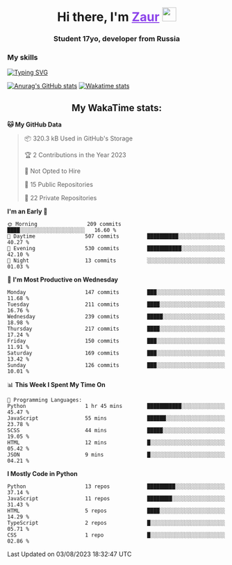 <h1 align="center">
    Hi there, I'm 
    <a href="https://t.me/skyguy" target="_blank" style="color: #8C43EA">Zaur</a>
    <img src="https://github.com/blackcater/blackcater/raw/main/images/Hi.gif" height="32">
</h1>

<h3 align="center">
    Student 17yo, developer from Russia
</h3>  

### **My skills**
[![Typing SVG](https://readme-typing-svg.herokuapp.com?font=Oxanium&duration=3000&pause=1500&color=8C43EA&height=30&lines=Python:+FastAPI,+Flask,+Aiogram,+Telethon;SQL:+PostgreSQL,+SQLite;Javascript:+React.js;HTML,+CSS+(SCSS))](https://git.io/typing-svg)

[![Anurag's GitHub stats](https://github-readme-stats.vercel.app/api?username=mrskyguy&hide_title=true&count_private=true&show_icons=true&title_color=8C43EA&icon_color=BE57EA&bg_color=30,191919,341b56&text_color=B1B1B1&border_radius=10&hide_border=true)](https://github.com/anuraghazra/github-readme-stats)
[![Wakatime stats](https://github-readme-stats.vercel.app/api/wakatime?username=skyguy&hide_title=true&show_icons=true&title_color=8C43EA&icon_color=BE57EA&bg_color=30,191919,341b56&text_color=B1B1B1&border_radius=10&hide_border=true)](https://github.com/anuraghazra/github-readme-stats)


<h2 align="center"> My WakaTime stats: </h2>

<!--START_SECTION:waka-->
**🐱 My GitHub Data** 

> 📦 320.3 kB Used in GitHub's Storage 
 > 
> 🏆 2 Contributions in the Year 2023
 > 
> 🚫 Not Opted to Hire
 > 
> 📜 15 Public Repositories 
 > 
> 🔑 22 Private Repositories 
 > 
**I'm an Early 🐤** 

```text
🌞 Morning                209 commits         ████░░░░░░░░░░░░░░░░░░░░░   16.60 % 
🌆 Daytime                507 commits         ██████████░░░░░░░░░░░░░░░   40.27 % 
🌃 Evening                530 commits         ███████████░░░░░░░░░░░░░░   42.10 % 
🌙 Night                  13 commits          ░░░░░░░░░░░░░░░░░░░░░░░░░   01.03 % 
```
📅 **I'm Most Productive on Wednesday** 

```text
Monday                   147 commits         ███░░░░░░░░░░░░░░░░░░░░░░   11.68 % 
Tuesday                  211 commits         ████░░░░░░░░░░░░░░░░░░░░░   16.76 % 
Wednesday                239 commits         █████░░░░░░░░░░░░░░░░░░░░   18.98 % 
Thursday                 217 commits         ████░░░░░░░░░░░░░░░░░░░░░   17.24 % 
Friday                   150 commits         ███░░░░░░░░░░░░░░░░░░░░░░   11.91 % 
Saturday                 169 commits         ███░░░░░░░░░░░░░░░░░░░░░░   13.42 % 
Sunday                   126 commits         ███░░░░░░░░░░░░░░░░░░░░░░   10.01 % 
```


📊 **This Week I Spent My Time On** 

```text
💬 Programming Languages: 
Python                   1 hr 45 mins        ███████████░░░░░░░░░░░░░░   45.47 % 
JavaScript               55 mins             ██████░░░░░░░░░░░░░░░░░░░   23.78 % 
SCSS                     44 mins             █████░░░░░░░░░░░░░░░░░░░░   19.05 % 
HTML                     12 mins             █░░░░░░░░░░░░░░░░░░░░░░░░   05.42 % 
JSON                     9 mins              █░░░░░░░░░░░░░░░░░░░░░░░░   04.21 % 
```

**I Mostly Code in Python** 

```text
Python                   13 repos            █████████░░░░░░░░░░░░░░░░   37.14 % 
JavaScript               11 repos            ████████░░░░░░░░░░░░░░░░░   31.43 % 
HTML                     5 repos             ████░░░░░░░░░░░░░░░░░░░░░   14.29 % 
TypeScript               2 repos             █░░░░░░░░░░░░░░░░░░░░░░░░   05.71 % 
CSS                      1 repo              █░░░░░░░░░░░░░░░░░░░░░░░░   02.86 % 
```




 Last Updated on 03/08/2023 18:32:47 UTC
<!--END_SECTION:waka-->
